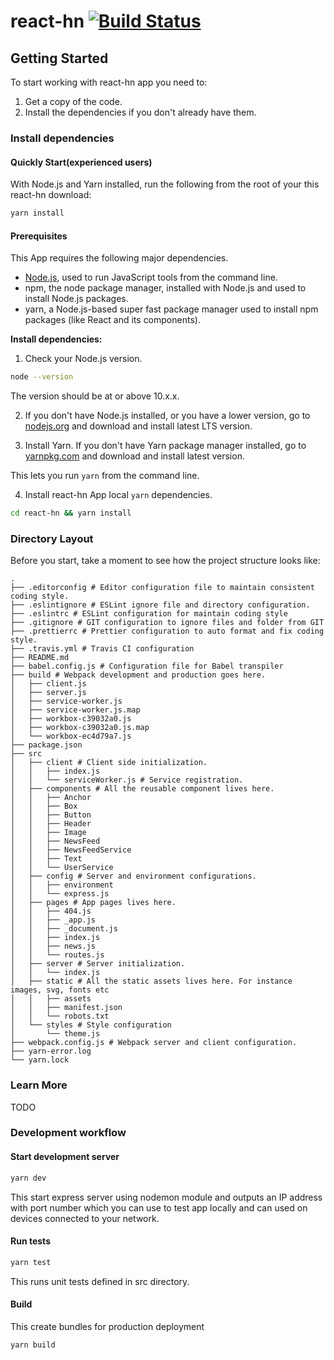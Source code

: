 # react-hn [![Build Status](https://travis-ci.org/oyeharry/react-hn.svg?branch=master)](https://travis-ci.org/oyeharry/react-hn)

## Getting Started

To start working with react-hn app you need to:

1. Get a copy of the code.
2. Install the dependencies if you don't already have them.

### Install dependencies

#### Quickly Start(experienced users)

With Node.js and Yarn installed, run the following from the root of your this react-hn download:

```sh
yarn install
```

#### Prerequisites

This App requires the following major dependencies.

- [Node.js](https://nodejs.org/), used to run JavaScript tools from the command line.
- npm, the node package manager, installed with Node.js and used to install Node.js packages.
- yarn, a Node.js-based super fast package manager used to install npm packages (like React and its components).

**Install dependencies:**

1.  Check your Node.js version.

```sh
node --version
```

The version should be at or above 10.x.x.

2.  If you don't have Node.js installed, or you have a lower version, go to [nodejs.org](https://nodejs.org) and download and install latest LTS version.

3.  Install Yarn. If you don't have Yarn package manager installed, go to [yarnpkg.com](https://yarnpkg.com/) and download and install latest version.

This lets you run `yarn` from the command line.

4.  Install react-hn App local `yarn` dependencies.

```sh
cd react-hn && yarn install
```

### Directory Layout

Before you start, take a moment to see how the project structure looks like:

```
.
├── .editorconfig # Editor configuration file to maintain consistent coding style.
├── .eslintignore # ESLint ignore file and directory configuration.
├── .eslintrc # ESLint configuration for maintain coding style
├── .gitignore # GIT configuration to ignore files and folder from GIT
├── .prettierrc # Prettier configuration to auto format and fix coding style.
├── .travis.yml # Travis CI configuration
├── README.md
├── babel.config.js # Configuration file for Babel transpiler
├── build # Webpack development and production goes here.
│   ├── client.js
│   ├── server.js
│   ├── service-worker.js
│   ├── service-worker.js.map
│   ├── workbox-c39032a0.js
│   ├── workbox-c39032a0.js.map
│   └── workbox-ec4d79a7.js
├── package.json
├── src
│   ├── client # Client side initialization.
│   │   ├── index.js
│   │   └── serviceWorker.js # Service registration.
│   ├── components # All the reusable component lives here.
│   │   ├── Anchor
│   │   ├── Box
│   │   ├── Button
│   │   ├── Header
│   │   ├── Image
│   │   ├── NewsFeed
│   │   ├── NewsFeedService
│   │   ├── Text
│   │   └── UserService
│   ├── config # Server and environment configurations.
│   │   ├── environment
│   │   └── express.js
│   ├── pages # App pages lives here.
│   │   ├── 404.js
│   │   ├── _app.js
│   │   ├── _document.js
│   │   ├── index.js
│   │   ├── news.js
│   │   └── routes.js
│   ├── server # Server initialization.
│   │   └── index.js
│   ├── static # All the static assets lives here. For instance images, svg, fonts etc
│   │   ├── assets
│   │   ├── manifest.json
│   │   └── robots.txt
│   └── styles # Style configuration
│       └── theme.js
├── webpack.config.js # Webpack server and client configuration.
├── yarn-error.log
└── yarn.lock
```

### Learn More

TODO

### Development workflow

#### Start development server

```sh
yarn dev
```

This start express server using nodemon module and outputs an IP address with port number which you can use to test app locally and can used on devices connected to your network.

#### Run tests

```sh
yarn test
```

This runs unit tests defined in src directory.

#### Build

This create bundles for production deployment

```sh
yarn build
```
